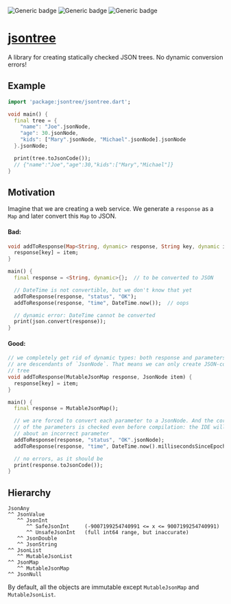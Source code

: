 ![Generic badge](https://img.shields.io/badge/status-WIP-red.svg)
![Generic badge](https://img.shields.io/badge/dart-2.17+-blue.svg)
![Generic badge](https://img.shields.io/badge/platform-VM_|_JS-blue.svg)

# [jsontree](https://github.com/rtmigo/jsontree_dart)

A library for creating statically checked JSON trees. No dynamic conversion errors!

## Example

```dart
import 'package:jsontree/jsontree.dart';

void main() {
  final tree = {
    "name": "Joe".jsonNode,
    "age": 30.jsonNode,
    "kids": ["Mary".jsonNode, "Michael".jsonNode].jsonNode
  }.jsonNode;

  print(tree.toJsonCode());
  // {"name":"Joe","age":30,"kids":["Mary","Michael"]}
}
```

## Motivation

Imagine that we are creating a web service. We generate a `response` as a `Map`
and later convert this `Map` to JSON.

#### Bad:

```dart
void addToResponse(Map<String, dynamic> response, String key, dynamic item) {
  response[key] = item; 
}

main() {
  final response = <String, dynamic>{};  // to be converted to JSON

  // DateTime is not convertible, but we don't know that yet
  addToResponse(response, "status", "OK");  
  addToResponse(response, "time", DateTime.now());  // oops

  // dynamic error: DateTime cannot be converted
  print(json.convert(response));  
}
```

#### Good:

```dart
// we completely get rid of dynamic types: both response and parameters 
// are descendants of `JsonNode`. That means we can only create JSON-compatible
// tree
void addToResponse(MutableJsonMap response, JsonNode item) {
  response[key] = item;
}

main() {
  final response = MutableJsonMap();

  // we are forced to convert each parameter to a JsonNode. And the correctness 
  // of the parameters is checked even before compilation: the IDE will warn you 
  // about an incorrect parameter
  addToResponse(response, "status", "OK".jsonNode);
  addToResponse(response, "time", DateTime.now().millisecondsSinceEpoch.jsonNode);

  // no errors, as it should be
  print(response.toJsonCode());
}
```

## Hierarchy

```
JsonAny
^^ JsonValue
   ^^ JsonInt
      ^^ SafeJsonInt     (-9007199254740991 <= x <= 9007199254740991)
      ^^ UnsafeJsonInt   (full int64 range, but inaccurate) 
   ^^ JsonDouble
   ^^ JsonString
^^ JsonList
   ^^ MutableJsonList
^^ JsonMap
   ^^ MutableJsonMap
^^ JsonNull
```

By default, all the objects are immutable except `MutableJsonMap` and `MutableJsonList`. 
  
